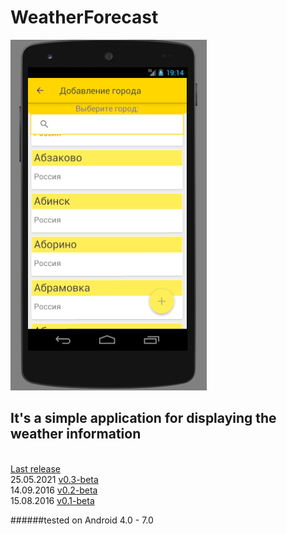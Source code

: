 # WeatherForecast
![screen](https://github.com/ArtiomCX75/WeatherForecast/blob/develop/screenshots/0.2/3.png)
## It's a simple application for displaying the weather information
<br>[Last release](https://github.com/ArtiomCX75/WeatherForecast/releases) 
<br>25.05.2021 [v0.3-beta](https://github.com/ArtiomCX75/WeatherForecast/releases/tag/v0.3-beta)
<br>14.09.2016 [v0.2-beta](https://github.com/ArtiomCX75/WeatherForecast/releases/tag/v0.2-beta)
<br>15.08.2016 [v0.1-beta](https://github.com/ArtiomCX75/WeatherForecast/releases/tag/v0.1-beta)

######tested on Android 4.0 - 7.0
